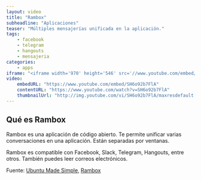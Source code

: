 ```yaml
---
layout: video
title: "Rambox"
subheadline: "Aplicaciones"
teaser: "Múltiples mensajerías unificada en la aplicación."
tags:
    - facebook
    - telegram
    - hangouts
    - mensajeria
categories:
    - apps
iframe: "<iframe width='970' height='546' src='//www.youtube.com/embed/SH6o92b7FlA' frameborder='0' allowfullscreen></iframe>"
video:
    embedURL: "https://www.youtube.com/embed/SH6o92b7FlA"
    contentURL: "https://www.youtube.com/watch?v=SH6o92b7FlA"
    thumbnailUrl: "http://img.youtube.com/vi/SH6o92b7FlA/maxresdefault.jpg"
---
```

<!--more-->

## Qué es Rambox

Rambox es una aplicación de código abierto. Te permite unificar varias conversaciones en una aplicación. Están separadas por ventanas.

Rambox es compatible con Facebook, Slack, Telegram, Hangouts, entre otros. También puedes leer correos electrónicos.

Fuente: [Ubuntu Made Simple](https://www.youtube.com/channel/UCBsltZiJ0ACdbizilpCqscA), [Rambox](http://rambox.pro/)